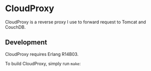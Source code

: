 # CloudProxy

CloudProxy is a reverse proxy I use to forward request to Tomcat and CouchDB.

## Development

CloudProxy requires Erlang R14B03.

To build CloudProxy, simply run `make`:
